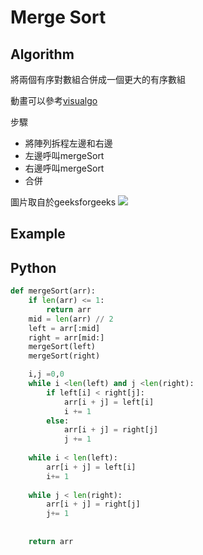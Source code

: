 # Merge Sort 

## Algorithm 
將兩個有序對數組合併成一個更大的有序數組


動畫可以參考<a href ="https://visualgo.net/en/sorting">visualgo </a>

步驟
<ul>
    <li>將陣列拆程左邊和右邊</li>
    <li>左邊呼叫mergeSort</li>
    <li>右邊呼叫mergeSort</li>
    <li>合併</li>
</ul>

圖片取自於geeksforgeeks
<img src = "https://www.geeksforgeeks.org/wp-content/uploads/Merge-Sort-Tutorial.png"></img>


## Example 


## Python


``` python
def mergeSort(arr):          
    if len(arr) <= 1:
        return arr
    mid = len(arr) // 2
    left = arr[:mid]
    right = arr[mid:]   
    mergeSort(left)    
    mergeSort(right)       

    i,j =0,0
    while i <len(left) and j <len(right):
        if left[i] < right[j]:
            arr[i + j] = left[i]
            i += 1
        else:
            arr[i + j] = right[j]
            j += 1
        
    while i < len(left): 
        arr[i + j] = left[i]
        i+= 1      
      
    while j < len(right): 
        arr[i + j] = right[j]
        j+= 1
       
        
    return arr  

```









